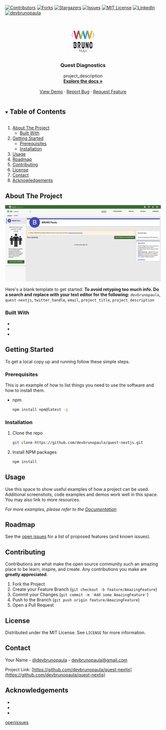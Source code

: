 <!--
*** Thanks for checking out the Best-README-Template. If you have a suggestion
*** that would make this better, please fork the repo and create a pull request
*** or simply open an issue with the tag "enhancement".
*** Thanks again! Now go create something AMAZING! :D
***
***
***
*** To avoid retyping too much info. Do a search and replace for the following:
*** devbrunopaula, quest-nextjs, twitter_handle, email, project_title, project_description
-->

<!-- PROJECT SHIELDS -->
<!--
*** I'm using markdown "reference style" links for readability.
*** Reference links are enclosed in brackets [ ] instead of parentheses ( ).
*** See the bottom of this document for the declaration of the reference variables
*** for contributors-url, forks-url, etc. This is an optional, concise syntax you may use.
*** https://www.markdownguide.org/basic-syntax/#reference-style-links
-->

[![Contributors][contributors-shield]][contributors-url]
[![Forks][forks-shield]][forks-url]
[![Stargazers][stars-shield]][stars-url]
[![Issues][issues-shield]][issues-url]
[![MIT License][license-shield]][license-url]
[![LinkedIn][linkedin-shield]][linkedin-url]
[![devbrunopaula][my-shield]][linkedin-url]

<!-- PROJECT LOGO -->
<br />
<p align="center">
  <a href="https://github.com/devbrunopaula/quest-nextjs">
    <img src="images/logo.png" alt="Logo" width="80" height="80">
  </a>

  <h3 align="center">Quest Diagnostics</h3>

  <p align="center">
    project_description
    <br />
    <a href="https://github.com/devbrunopaula/quest-nextjs"><strong>Explore the docs »</strong></a>
    <br />
    <br />
    <a href="https://github.com/devbrunopaula/quest-nextjs">View Demo</a>
    ·
    <a href="https://github.com/devbrunopaula/quest-nextjs/issues">Report Bug</a>
    ·
    <a href="https://github.com/devbrunopaula/quest-nextjs/issues">Request Feature</a>
  </p>
</p>

<!-- TABLE OF CONTENTS -->
<details open="open">
  <summary><h2 style="display: inline-block">Table of Contents</h2></summary>
  <ol>
    <li>
      <a href="#about-the-project">About The Project</a>
      <ul>
        <li><a href="#built-with">Built With</a></li>
      </ul>
    </li>
    <li>
      <a href="#getting-started">Getting Started</a>
      <ul>
        <li><a href="#prerequisites">Prerequisites</a></li>
        <li><a href="#installation">Installation</a></li>
      </ul>
    </li>
    <li><a href="#usage">Usage</a></li>
    <li><a href="#roadmap">Roadmap</a></li>
    <li><a href="#contributing">Contributing</a></li>
    <li><a href="#license">License</a></li>
    <li><a href="#contact">Contact</a></li>
    <li><a href="#acknowledgements">Acknowledgements</a></li>
  </ol>
</details>

<!-- ABOUT THE PROJECT -->

## About The Project

[![Product Name Screen Shot][product-screenshot]](https://example.com)

Here's a blank template to get started:
**To avoid retyping too much info. Do a search and replace with your text editor for the following:**
`devbrunopaula`, `quest-nextjs`, `twitter_handle`, `email`, `project_title`, `project_description`

### Built With

- []()
- []()
- []()

<!-- GETTING STARTED -->

## Getting Started

To get a local copy up and running follow these simple steps.

### Prerequisites

This is an example of how to list things you need to use the software and how to install them.

- npm
  ```sh
  npm install npm@latest -g
  ```

### Installation

1. Clone the repo
   ```sh
   git clone https://github.com/devbrunopaula/quest-nextjs.git
   ```
2. Install NPM packages
   ```sh
   npm install
   ```

<!-- USAGE EXAMPLES -->

## Usage

Use this space to show useful examples of how a project can be used. Additional screenshots, code examples and demos work well in this space. You may also link to more resources.

_For more examples, please refer to the [Documentation](https://example.com)_

<!-- ROADMAP -->

## Roadmap

See the [open issues](https://github.com/devbrunopaula/quest-nextjs/issues) for a list of proposed features (and known issues).

<!-- CONTRIBUTING -->

## Contributing

Contributions are what make the open source community such an amazing place to be learn, inspire, and create. Any contributions you make are **greatly appreciated**.

1. Fork the Project
2. Create your Feature Branch (`git checkout -b feature/AmazingFeature`)
3. Commit your Changes (`git commit -m 'Add some AmazingFeature'`)
4. Push to the Branch (`git push origin feature/AmazingFeature`)
5. Open a Pull Request

<!-- LICENSE -->

## License

Distributed under the MIT License. See `LICENSE` for more information.

<!-- CONTACT -->

## Contact

Your Name - [@devbrunopaula](https://twitter.com/devbrunopaula) - devbrunopaula@gmail.com

Project Link: [https://github.com/devbrunopaula/quest-nextjs](https://github.com/devbrunopaula/quest-nextjs)

<!-- ACKNOWLEDGEMENTS -->

## Acknowledgements

- []()
- []()
- []()

<!-- MARKDOWN LINKS & IMAGES -->
<!-- https://www.markdownguide.org/basic-syntax/#reference-style-links -->

[contributors-shield]: https://img.shields.io/github/contributors/devbrunopaula/repo.svg?style=for-the-badge
[my-shield]: https://img.shields.io/badge/dev-brunopaula-blue
[contributors-url]: https://github.com/devbrunopaula/repo/graphs/contributors
[forks-shield]: https://img.shields.io/github/forks/devbrunopaula/repo.svg?style=for-the-badge
[forks-url]: https://github.com/devbrunopaula/repo/network/members
[stars-shield]: https://img.shields.io/github/stars/devbrunopaula/repo.svg?style=for-the-badge
[stars-url]: https://github.com/devbrunopaula/repo/stargazers
[issues-shield]: https://img.shields.io/github/issues/devbrunopaula/repo.svg?style=for-the-badge
[issues-url]: https://github.com/devbrunopaula/repo/issues
[license-shield]: https://img.shields.io/github/license/devbrunopaula/repo.svg?style=for-the-badge
[license-url]: https://github.com/devbrunopaula/repo/blob/master/LICENSE.txt
[linkedin-shield]: https://img.shields.io/badge/-LinkedIn-black.svg?style=for-the-badge&logo=linkedin&colorB=555
[linkedin-url]: https://linkedin.com/in/devbrunopaula
[product-screenshot]: images/screenshot.png

[openissues](https://img.shields.io/bitbucket/issues/devbrunopaula/quest-nextJs?style=for-the-badge)
